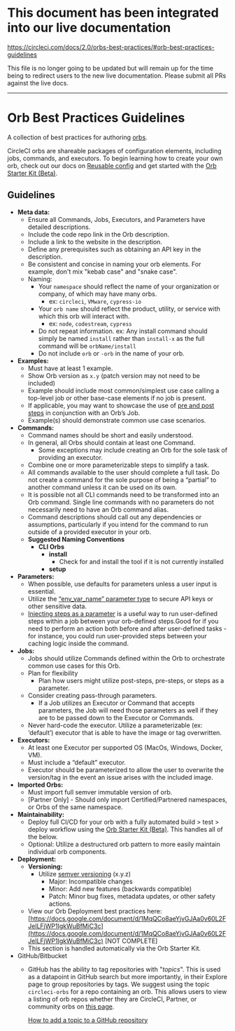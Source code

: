 # This document has been integrated into our live documentation
https://circleci.com/docs/2.0/orbs-best-practices/#orb-best-practices-guidelines

This file is no longer going to be updated but will remain up for the time being to redirect users to the new live documentation. Please submit all PRs against the live docs.

---

# Orb Best Practices Guidelines
A collection of best practices for authoring [orbs](https://circleci.com/docs/2.0/orb-intro/#section=configuration).

CircleCI orbs are shareable packages of configuration elements, including jobs, commands, and executors. To begin learning how to create your own orb, check out our docs on [Reusable config](https://circleci.com/docs/2.0/reusing-config/) and get started with the [Orb Starter Kit (Beta)](https://github.com/CircleCI-Public/orb-starter-kit).


## Guidelines



*   **Meta data:**
    *   Ensure all Commands, Jobs, Executors, and Parameters have detailed descriptions.
    *   Include the code repo link in the Orb description.
    *   Include a link to the website in the description.
    *   Define any prerequisites such as obtaining an API key in the description.
    *   Be consistent and concise in naming your orb elements. For example, don't mix "kebab case" and "snake case".
    *   Naming:
        * Your `namespace` should reflect the name of your organization or company, of which may have many orbs.
            *   ex: `circleci`, `VMware`, `cypress-io`
        * Your `orb name` should reflect the product, utility, or service with which this orb will interact with.
            *   ex: `node`, `codestream`, `cypress`
        *  Do not repeat information. ex: Any install command should simply be named `install` rather than `install-x` as the full command will be `orbName/install`
        * Do not include `orb` or `-orb` in the name of your orb.
*   **Examples:**
    *   Must have at least 1 example.
    *   Show Orb version as `x.y` (patch version may not need to be included)
    *   Example should include most common/simplest use case calling a top-level job or other base-case elements if no job is present.
    *   If applicable, you may want to showcase the use of [pre and post steps](https://circleci.com/docs/2.0/reusing-config/#using-pre-and-post-steps) in conjunction with an Orb’s Job. 
    *   Example(s) should demonstrate common use case scenarios.
*   **Commands:**
    *   Command names should be short and easily understood.
    *   In general, all Orbs should contain at least one Command. 
        *   Some exceptions may include creating an Orb for the sole task of providing an executor.
    *   Combine one or more parameterizable steps to simplify a task.
    *   All commands available to the user should complete a full task. Do not create a command for the sole purpose of being a “partial” to another command unless it can be used on its own.
    *   It is possible not all CLI commands need to be transformed into an Orb command. Single line commands with no parameters do not necessarily need to have an Orb command alias.
    *   Command descriptions should call out any dependencies or assumptions, particularly if you intend for the command to run outside of a provided executor in your orb.
    *   **Suggested Naming Conventions**
        *   **CLI Orbs**
            *   **install**
                *   Check for and install the tool if it is not currently installed
            *   **setup**
*   **Parameters:**
    *   When possible, use defaults for parameters unless a user input is essential.
    *   Utilize the [“env_var_name” parameter type](https://circleci.com/docs/2.0/reusing-config/#environment-variable-name) to secure API keys or other sensitive data. 
    *   [Injecting steps as a parameter](https://circleci.com/docs/2.0/reusing-config/#steps) is a useful way to run user-defined steps within a job between your orb-defined steps.Good for if you need to perform an action both before and after user-defined tasks - for instance, you could run user-provided steps between your caching logic inside the command.
*   **Jobs:**
    *   Jobs should utilize Commands defined within the Orb to orchestrate common use cases for this Orb.
    *   Plan for flexibility
        *   Plan how users might utilize post-steps, pre-steps, or steps as a parameter.
    *   Consider creating pass-through parameters. 
        *   If a Job utilizes an Executor or Command that accepts parameters, the Job will need those parameters as well if they are to be passed down to the Executor or Commands.
    *   Never hard-code the executor. Utilize a parameterizable (ex: ‘default’) executor that is able to have the image or tag overwritten.
*   **Executors:**
    *   At least one Executor per supported OS (MacOs, Windows, Docker, VM).
    *   Must include a “default” executor.
    *   Executor should be parameterized to allow the user to overwrite the version/tag in the event an issue arises with the included image.
*   **Imported Orbs:**
    *   Must import full semver immutable version of orb.
    *   [Partner Only] - Should only import Certified/Partnered namespaces, or Orbs of the same namespace.
*   **Maintainability:**
    *   Deploy full CI/CD for your orb with a fully automated build > test > deploy workflow using the [Orb Starter Kit (Beta)](https://github.com/CircleCI-Public/orb-starter-kit). This handles all of the below.
    *   Optional: Utilize a destructured orb pattern to more easily maintain individual orb components.
*   **Deployment:**
    *   **Versioning:**
        *   Utilize [semver versioning](https://semver.org/) (x.y.z)
            *   Major: Incompatible changes
            *   Minor: Add new features (backwards compatible)
            *   Patch: Minor bug fixes, metadata updates, or other safety actions.
    *   View our Orb Deployment best practices here: [https://docs.google.com/document/d/1MqQCo8aeYjvGJAa0v60L2FJelLFjWP1IgkWuBfMiC3c](https://docs.google.com/document/d/1MqQCo8aeYjvGJAa0v60L2FJelLFjWP1IgkWuBfMiC3c) [NOT COMPLETE]
    *   This section is handled automatically via the Orb Starter Kit.
* GitHub/Bitbucket
    * GitHub has the ability to tag repositories with "_topics_". This is used as a datapoint in GitHub search but more importantly, in their Explore page to group repositories by tags. We suggest using the topic `circleci-orbs` for a repo containing an orb. This allows users to view a listing of orb repos whether they are CircleCI, Partner, or community orbs on [this page](https://github.com/topics/circleci-orbs).

      [How to add a topic to a GitHub repository](https://help.github.com/en/articles/classifying-your-repository-with-topics)
